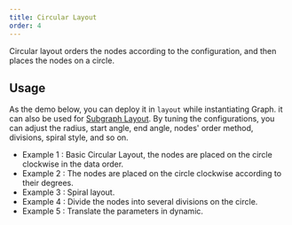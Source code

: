 ```yaml
---
title: Circular Layout
order: 4
---
```


Circular layout orders the nodes according to the configuration, and then places the nodes on a circle.

## Usage

As the demo below, you can deploy it in `layout` while instantiating Graph. it can also be used for [Subgraph Layout](/en/docs/manual/middle/layout/#subgraph-layout). By tuning the configurations, you can adjust the radius, start angle, end angle, nodes' order method, divisions, spiral style, and so on.

- Example 1 : Basic Circular Layout, the nodes are placed on the circle clockwise in the data order.
- Example 2 : The nodes are placed on the circle clockwise according to their degrees.
- Example 3 : Spiral layout.
- Example 4 : Divide the nodes into several divisions on the circle.
- Example 5 : Translate the parameters in dynamic.
